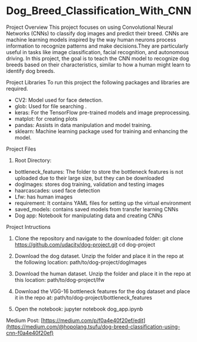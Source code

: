 # Dog_Breed_Classification_With_CNN

Project Overview
This project focuses on using Convolutional Neural Networks (CNNs) to classify dog images and predict their breed. 
CNNs are machine learning models inspired by the way human neurons process information to recognize patterns and 
make decisions.They are particularly useful in tasks like image classification, facial recognition, and autonomous 
driving. In this project, the goal is to teach the CNN model to recognize dog breeds based on their characteristics, 
similar to how a human might learn to identify dog breeds.


Project Libraries
To run this project the following packages and libraries are required.

- CV2: Model used for face detection.
- glob: Used for file searching .
- keras: For the TensorFlow pre-trained models and image preprocessing.
- matplot: for creating plots
- pandas: Assists in data manipulation and model training.
- sklearn: Machine learning package used for training and enhancing the model.

Project Files
  1. Root Directory:
- bottleneck_features: The folder to store the bottleneck features is not uploaded due to their large size, but they can be downloaded
- dogImages: stores dog training, validation and testing images
- haarcascades: used face detection
- Lfw: has human images
- requirement: It contains YAML files for setting up the virtual environment
- saved_models: contains saved models from transfer learning CNNs
- Dog app: Notebook for manipulating data and creating CNNs

Project Intructions

1. Clone the repository and navigate to the downloaded folder:
  git clone https://github.com/udacity/dog-project.git
  cd dog-project

2. Download the dog dataset. Unzip the folder and place it in the repo at the following location:
  path/to/dog-project/dogImages

3. Download the human dataset. Unzip the folder and place it in the repo at this location:
  path/to/dog-project/lfw

4. Download the VGG-16 bottleneck features for the dog dataset and place it in the repo at:
     path/to/dog-project/bottleneck_features
5. Open the notebook:
     jupyter notebook dog_app.ipynb

Medium Post: [https://medium.com/p/f0a4e40f20ef/edit](https://medium.com/@hopolang.tsufu/dog-breed-classification-using-cnn-f0a4e40f20ef)
